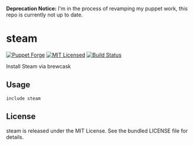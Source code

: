 **Deprecation Notice:** I'm in the process of revamping my puppet work, this repo is currently not up to date.

steam
==============

[![Puppet Forge](https://img.shields.io/puppetforge/v/halyard/steam.svg)](https://forge.puppetlabs.com/halyard/steam)
[![MIT Licensed](https://img.shields.io/badge/license-MIT-green.svg)](https://tldrlegal.com/license/mit-license)
[![Build Status](https://img.shields.io/travis/com/halyard/puppet-steam.svg)](https://travis-ci.com/halyard/puppet-steam)

Install Steam via brewcask

## Usage

```puppet
include steam
```

## License

steam is released under the MIT License. See the bundled LICENSE file for details.

